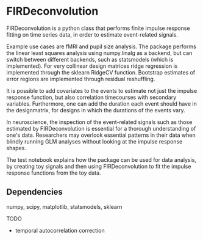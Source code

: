 # FIRDeconvolution
FIRDeconvolution is a python class that performs finite impulse response fitting on time series data, in order to estimate event-related signals. 


Example use cases are fMRI and pupil size analysis. The package performs the linear least squares analysis using numpy.linalg as a backend, but can switch between different backends, such as statsmodels (which is implemented). For very collinear design matrices ridge regression is implemented through the sklearn RidgeCV function. Bootstrap estimates of error regions are implemented through residual reshuffling. 


It is possible to add covariates to the events to estimate not just the impulse response function, but also correlation timecourses with secondary variables. Furthermore, one can add the duration each event should have in the designmatrix, for designs in which the durations of the events vary. 


In neuroscience, the inspection of the event-related signals such as those estimated by FIRDeconvolution is essential for a thorough understanding of one's data. Researchers may overlook essential patterns in their data when blindly running GLM analyses without looking at the impulse response shapes. 


The test notebook explains how the package can be used for data analysis, by creating toy signals and then using FIRDeconvolution to fit the impulse response functions from the toy data. 


## Dependencies
numpy, scipy, matplotlib, statsmodels, sklearn

TODO
- temporal autocorrelation correction









